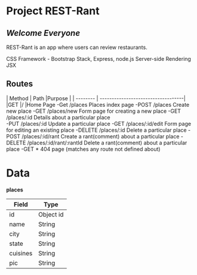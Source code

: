 # Project REST-Rant
## *Welcome Everyone*

REST-Rant is an app where users can review restaurants.

CSS Framework - Bootstrap
Stack, Express, node.js
Server-side Rendering JSX

## Routes
| Method    | Path                      |Purpose |
| --------  | -----------------------------------|
|GET        |/                           |Home Page
-Get        /places                     Places index page
-POST       /places                     Create new place
-GET        /places/new                 Form page for creating a new place
-GET        /places/:id                 Details about a particular place  
-PUT        /places/:id                 Update a particular place
-GET        /places/:id/edit            Form page for editing an existing place
-DELETE     /places/:id                 Delete a particular place
-POST       /places/:id/rant            Create a rant(comment) about a particular place 
-DELETE     /places/:id/rant/:rantId    Delete a rant(comment) about a particular place
-GET        *                           404 page (matches any route not defined about)

# Data
**places**

|Field | Type |
| -----|----------|
|id     | Object id|
|name   | String|
|city   |  String|
|state   | String|
|cuisines | String|
|pic      | String|
